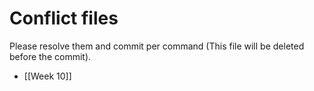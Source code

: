 # Conflict files
Please resolve them and commit per command (This file will be deleted before the commit).
- [[Week 10]]